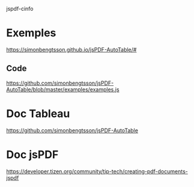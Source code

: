 jspdf-cinfo


# Exemples
https://simonbengtsson.github.io/jsPDF-AutoTable/#
## Code
https://github.com/simonbengtsson/jsPDF-AutoTable/blob/master/examples/examples.js


# Doc Tableau
https://github.com/simonbengtsson/jsPDF-AutoTable

# Doc jsPDF

https://developer.tizen.org/community/tip-tech/creating-pdf-documents-jspdf